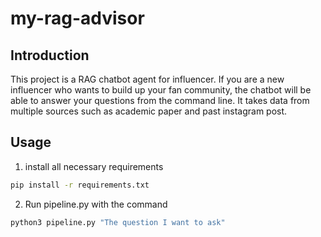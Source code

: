 # my-rag-advisor

## Introduction

This project is a RAG chatbot agent for influencer. If you are a new influencer who wants to build up your fan community, the chatbot will be able to answer your questions from the command line. It takes data from multiple sources such as academic paper and past instagram post.

## Usage

1. install all necessary requirements

```sh
pip install -r requirements.txt
```

2. Run pipeline.py with the command 

```sh
python3 pipeline.py "The question I want to ask"
```
